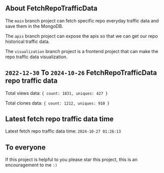 ## About FetchRepoTrafficData

The `main` branch project can fetch specific repo everyday traffic data and save them in the MongoDB.

The `apis` branch project can expose the apis so that we can get our repo historical traffic data.

The `visualization` branch project is a frontend project that can make the repo traffic data visualization.

## `2022-12-30` To `2024-10-26` FetchRepoTrafficData repo traffic data

Total views data: `{ count: 1831, uniques: 427 }`

Total clones data: `{ count: 1212, uniques: 910 }`

## Latest fetch repo traffic data time

Latest fetch repo traffic data time: `2024-10-27 01:26:13`

## To everyone

If this project is helpful to you please star this project, this is an encouragement to me `:)`



